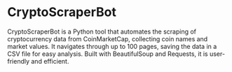 # CryptoScraperBot
CryptoScraperBot is a Python tool that automates the scraping of cryptocurrency data from CoinMarketCap, collecting coin names and market values. It navigates through up to 100 pages, saving the data in a CSV file for easy analysis. Built with BeautifulSoup and Requests, it is user-friendly and efficient.
